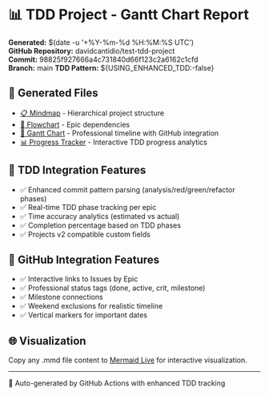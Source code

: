 # 📊 TDD Project - Gantt Chart Report

**Generated:** $(date -u '+%Y-%m-%d %H:%M:%S UTC')  
**GitHub Repository:** davidcantidio/test-tdd-project  
**Commit:** 98825f927666a4c731840d66f123c2a6162c1cfd  
**Branch:** main
**TDD Pattern:** ${USING_ENHANCED_TDD:-false}

## 🎯 Generated Files
- [📋 Mindmap](./mindmap.mmd) - Hierarchical project structure
- [🔄 Flowchart](./flow_dependencies.mmd) - Epic dependencies  
- [📅 Gantt Chart](./gantt_schedule.mmd) - Professional timeline with GitHub integration
- [📊 Progress Tracker](./gantt_progress.html) - Interactive TDD progress analytics

## 🧪 TDD Integration Features
- ✅ Enhanced commit pattern parsing (analysis/red/green/refactor phases)
- ✅ Real-time TDD phase tracking per epic
- ✅ Time accuracy analytics (estimated vs actual)
- ✅ Completion percentage based on TDD phases
- ✅ Projects v2 compatible custom fields

## 🔗 GitHub Integration Features  
- ✅ Interactive links to Issues by Epic
- ✅ Professional status tags (done, active, crit, milestone)
- ✅ Milestone connections
- ✅ Weekend exclusions for realistic timeline
- ✅ Vertical markers for important dates

## 🌐 Visualization
Copy any .mmd file content to [Mermaid Live](https://mermaid.live/) for interactive visualization.

---
🤖 Auto-generated by GitHub Actions with enhanced TDD tracking
